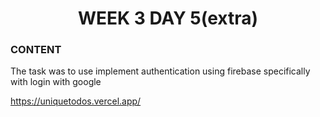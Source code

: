 <!-- **************************** Morning Standup meeting content  ************************************** -->
<h1 align="center">WEEK 3 DAY 5(extra)</h1>

<h3> CONTENT</h3>

The task was to use implement authentication using firebase specifically with login with google

<!-- **************************** Live Link of assignment  ************************************** -->

https://uniquetodos.vercel.app/

<!-- **************************** Evening Standup meeting content  ************************************** -->
